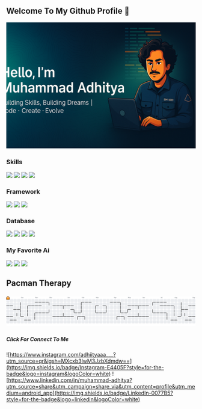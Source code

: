 ## Welcome To My Github Profile 👋

<img src="bg/bg.png" />

### Skills
<img src="https://img.shields.io/badge/HTML5-E34F26?style=for-the-badge&logo=html5&logoColor=white" /> <img src="https://img.shields.io/badge/CSS3-1572B6?style=for-the-badge&logo=css3&logoColor=white" /> <img src="https://img.shields.io/badge/JavaScript-323330?style=for-the-badge&logo=javascript&logoColor=F7DF1E" /> <img src="https://img.shields.io/badge/PHP-777BB4?style=for-the-badge&logo=php&logoColor=white" />

### Framework
<img src="https://img.shields.io/badge/Laravel-FF2D20?style=for-the-badge&logo=laravel&logoColor=white" /> <img src="https://img.shields.io/badge/Kotlin-B125EA?style=for-the-badge&logo=kotlin&logoColor=white" /> <img src="https://img.shields.io/badge/Flutter-02569B?style=for-the-badge&logo=flutter&logoColor=white
"/>

### Database
<img src="https://img.shields.io/badge/MariaDB-003545?style=for-the-badge&logo=mariadb&logoColor=white" /> <img src="https://img.shields.io/badge/MySQL-005C84?style=for-the-badge&logo=mysql&logoColor=white" /> <img src="https://img.shields.io/badge/Xampp-F37623?style=for-the-badge&logo=xampp&logoColor=white" /> <img src="https://img.shields.io/badge/dbeaver-382923?style=for-the-badge&logo=dbeaver&logoColor=white" />

### My Favorite Ai
<img src="https://img.shields.io/badge/ChatGPT-74aa9c?style=for-the-badge&logo=openai&logoColor=white" /> <img src="https://img.shields.io/badge/Perplexity-1FB8CD?style=for-the-badge&logo=perplexity&logoColor=white" /> <img src="https://img.shields.io/badge/Google%20Gemini-8E75B2?style=for-the-badge&logo=googlegemini&logoColor=white" />

<h2 align="left">Pacman Therapy</h2>

###

<picture>
  <source media="(prefers-color-scheme: dark)" srcset="https://raw.githubusercontent.com/AdhityaMuhammad25/AdhityaMuhammad25/output/pacman-contribution-graph-dark.svg">
  <source media="(prefers-color-scheme: light)" srcset="https://raw.githubusercontent.com/AdhityaMuhammad25/AdhityaMuhammad25/output/pacman-contribution-graph.svg">
  <img alt="pacman contribution graph" src="https://raw.githubusercontent.com/AdhityaMuhammad25/AdhityaMuhammad25/output/pacman-contribution-graph.svg">
</picture>

###

##### Click For Connect To Me
![https://www.instagram.com/adhiityaaa___?utm_source=qr&igsh=MXcxb3lwM3JzbXdmdw==](https://img.shields.io/badge/Instagram-E4405F?style=for-the-badge&logo=instagram&logoColor=white) ![https://www.linkedin.com/in/muhammad-adhitya?utm_source=share&utm_campaign=share_via&utm_content=profile&utm_medium=android_app](https://img.shields.io/badge/LinkedIn-0077B5?style=for-the-badge&logo=linkedin&logoColor=white)
